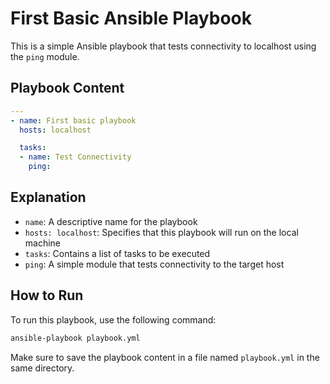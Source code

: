 # First Basic Ansible Playbook

This is a simple Ansible playbook that tests connectivity to localhost using the `ping` module.

## Playbook Content

```yaml
---
- name: First basic playbook
  hosts: localhost

  tasks:
  - name: Test Connectivity
    ping:
```

## Explanation

- `name`: A descriptive name for the playbook
- `hosts: localhost`: Specifies that this playbook will run on the local machine
- `tasks`: Contains a list of tasks to be executed
- `ping`: A simple module that tests connectivity to the target host

## How to Run

To run this playbook, use the following command:

```bash
ansible-playbook playbook.yml
```

Make sure to save the playbook content in a file named `playbook.yml` in the same directory.
